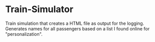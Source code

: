 # Train-Simulator
Train simulation that creates a HTML file as output for the logging.</br>
Generates names for all passengers based on a list I found online for "personalization".
